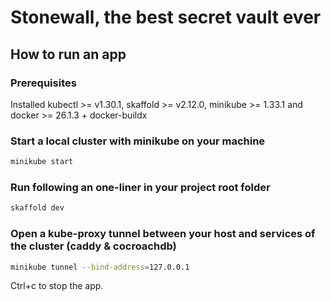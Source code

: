 # Stonewall, the best secret vault ever

## How to run an app

### Prerequisites

Installed kubectl >= v1.30.1, skaffold >= v2.12.0, minikube >= 1.33.1 and docker >= 26.1.3 + docker-buildx

### Start a local cluster with minikube on your machine

```bash
minikube start
```

### Run following an one-liner in your project root folder

```bash
skaffold dev
```

### Open a kube-proxy tunnel between your host and services of the cluster (caddy & cocroachdb)

```bash
minikube tunnel --bind-address=127.0.0.1
```

Ctrl+c to stop the app.


